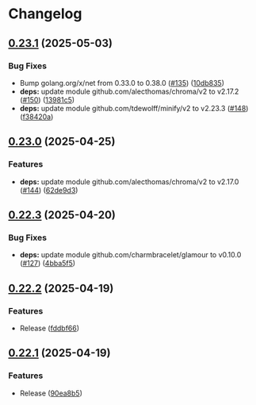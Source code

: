 # Changelog

## [0.23.1](https://github.com/koki-develop/gat/compare/v0.23.0...v0.23.1) (2025-05-03)


### Bug Fixes

* Bump golang.org/x/net from 0.33.0 to 0.38.0 ([#135](https://github.com/koki-develop/gat/issues/135)) ([10db835](https://github.com/koki-develop/gat/commit/10db8353fbc2a6f4d4881c2c9955b25a2f80e936))
* **deps:** update module github.com/alecthomas/chroma/v2 to v2.17.2 ([#150](https://github.com/koki-develop/gat/issues/150)) ([13981c5](https://github.com/koki-develop/gat/commit/13981c573995f35a03cae0acb5a2f1032f50c2ec))
* **deps:** update module github.com/tdewolff/minify/v2 to v2.23.3 ([#148](https://github.com/koki-develop/gat/issues/148)) ([f38420a](https://github.com/koki-develop/gat/commit/f38420a522e8870c43400003d56bd8a75ddd776f))

## [0.23.0](https://github.com/koki-develop/gat/compare/v0.22.3...v0.23.0) (2025-04-25)


### Features

* **deps:** update module github.com/alecthomas/chroma/v2 to v2.17.0 ([#144](https://github.com/koki-develop/gat/issues/144)) ([62de9d3](https://github.com/koki-develop/gat/commit/62de9d30f1491257e000821da57b11dda36847ac))

## [0.22.3](https://github.com/koki-develop/gat/compare/v0.22.2...v0.22.3) (2025-04-20)


### Bug Fixes

* **deps:** update module github.com/charmbracelet/glamour to v0.10.0 ([#127](https://github.com/koki-develop/gat/issues/127)) ([4bba5f5](https://github.com/koki-develop/gat/commit/4bba5f5da244aad66ed99dc8c18d4d73434ad631))

## [0.22.2](https://github.com/koki-develop/gat/compare/v0.22.1...v0.22.2) (2025-04-19)


### Features

* Release ([fddbf66](https://github.com/koki-develop/gat/commit/fddbf66e487b98020babf3f540003cdaf21c3519))

## [0.22.1](https://github.com/koki-develop/gat/compare/v0.22.0...v0.22.1) (2025-04-19)


### Features

* Release ([90ea8b5](https://github.com/koki-develop/gat/commit/90ea8b5759c9b15d07e0fc808ca8280e91a3313e))
